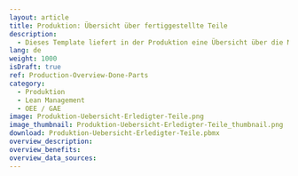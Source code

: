 ```yaml
---
layout: article
title: Produktion: Übersicht über fertiggestellte Teile
description: 
  - Dieses Template liefert in der Produktion eine Übersicht über die Menge bereits fertiggestellter Teile und vergleicht sie mit der Auftragsmenge. Zusätzlich wird der GAE Wert, ein paar Metainformationen über den Auftrag und die Ausfallzeit angezeigt.
lang: de
weight: 1000
isDraft: true
ref: Production-Overview-Done-Parts
category:
  - Produktion
  - Lean Management
  - OEE / GAE
image: Produktion-Uebersicht-Erledigter-Teile.png
image_thumbnail: Produktion-Uebersicht-Erledigter-Teile_thumbnail.png
download: Produktion-Uebersicht-Erledigter-Teile.pbmx
overview_description:
overview_benefits:
overview_data_sources:
---
```

